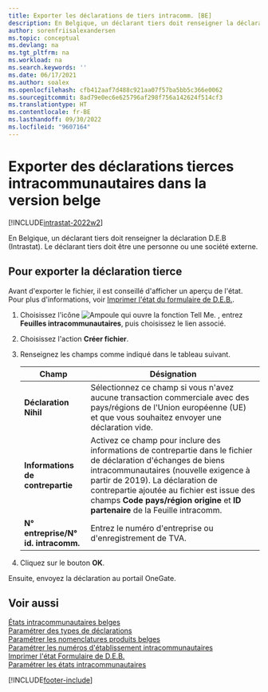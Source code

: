 ```yaml
---
title: Exporter les déclarations de tiers intracomm. [BE]
description: En Belgique, un déclarant tiers doit renseigner la déclaration D.E.B (Intrastat). Le déclarant tiers doit être une personne ou une société externe.
author: sorenfriisalexandersen
ms.topic: conceptual
ms.devlang: na
ms.tgt_pltfrm: na
ms.workload: na
ms.search.keywords: ''
ms.date: 06/17/2021
ms.author: soalex
ms.openlocfilehash: cfb412aaf7d488c921aa07f57ba5bb5c366e0062
ms.sourcegitcommit: 8ad79e0ec6e625796af298f756a142624f514cf3
ms.translationtype: HT
ms.contentlocale: fr-BE
ms.lasthandoff: 09/30/2022
ms.locfileid: "9607164"
---
```

# <a name="export-intrastat-third-party-declarations-in-the-belgian-version"></a>Exporter des déclarations tierces intracommunautaires dans la version belge

[!INCLUDE[intrastat-2022w2](../../includes/intrastat-2022w2.md)]

En Belgique, un déclarant tiers doit renseigner la déclaration D.E.B (Intrastat). Le déclarant tiers doit être une personne ou une société externe.  

## <a name="to-export-the-third-party-declaration"></a>Pour exporter la déclaration tierce

Avant d'exporter le fichier, il est conseillé d'afficher un aperçu de l'état. Pour plus d'informations, voir [Imprimer l'état du formulaire de D.E.B.](how-to-print-the-intrastat-form-report.md).  

1. Choisissez l'icône ![Ampoule qui ouvre la fonction Tell Me.](../../media/ui-search/search_small.png "Dites-moi ce que vous voulez faire") , entrez **Feuilles intracommunautaires**, puis choisissez le lien associé.  
2. Choisissez l'action **Créer fichier**.  
3. Renseignez les champs comme indiqué dans le tableau suivant.  

    |Champ|Désignation|  
    |---------------------------------|---------------------------------------|  
    |**Déclaration Nihil**|Sélectionnez ce champ si vous n'avez aucune transaction commerciale avec des pays/régions de l'Union européenne (UE) et que vous souhaitez envoyer une déclaration vide.|  
    |**Informations de contrepartie**|Activez ce champ pour inclure des informations de contrepartie dans le fichier de déclaration d'échanges de biens intracommunautaires (nouvelle exigence à partir de 2019). La déclaration de contrepartie ajoutée au fichier est issue des champs **Code pays/région origine** et **ID partenaire** de la Feuille intracomm.|  
    |**N° entreprise/N° id. intracomm.**|Entrez le numéro d'entreprise ou d'enregistrement de TVA.|  

4. Cliquez sur le bouton **OK**.  

Ensuite, envoyez la déclaration au portail OneGate.  

## <a name="see-also"></a>Voir aussi

[États intracommunautaires belges](belgian-intrastat-reporting.md)  
[Paramétrer des types de déclarations](how-to-set-up-declaration-types.md)  
[Paramétrer les nomenclatures produits belges](how-to-set-up-belgian-tariff-numbers.md)  
[Paramétrer les numéros d'établissement intracommunautaires](how-to-set-up-intrastat-establishment-numbers.md)  
[Imprimer l'état Formulaire de D.E.B.](how-to-print-the-intrastat-form-report.md)  
[Paramétrer les états intracommunautaires](../../finance-how-setup-report-intrastat.md)  

[!INCLUDE[footer-include](../../includes/footer-banner.md)]
